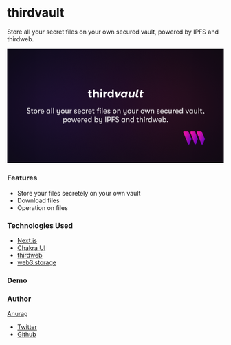 # thirdvault

Store all your secret files on your own secured vault, powered by IPFS and thirdweb.

![thirdvault](/app/public/assets/og.png)

### Features

- Store your files secretely on your own vault
- Download files
- Operation on files

### Technologies Used

- [Next.js](https://nextjs.org/)
- [Chakra UI](https://chakra-ui.com/)
- [thirdweb](https://thirdweb.com)
- [web3.storage](https://web3.storage/)

### Demo

### Author

[Anurag](https://anurag.tech)
- [Twitter](https://twitter.com/imanuraglol)
- [Github](https://github.com/kr-anurag)